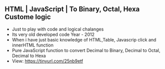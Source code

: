 ## HTML | JavaScript | To Binary, Octal, Hexa Custome logic
 - Just to play with code and logical chalanges
 - Its very old developed code Year - 2012 
 - When i have just basic knowledge of HTML,Table, Javascrip click and innerHTML function
 - Pure JavaScript function to convert Decimal to Binary, Decimal to Octal, Decimal to Hexa 
 - View: https://tinyurl.com/25nb9etf




















